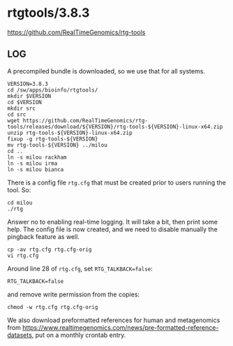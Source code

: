 rtgtools/3.8.3
==============

<https://github.com/RealTimeGenomics/rtg-tools>

LOG
---

A precompiled bundle is downloaded, so we use that for all systems.

    VERSION=3.8.3
    cd /sw/apps/bioinfo/rtgtools/
    mkdir $VERSION
    cd $VERSION
    mkdir src
    cd src
    wget https://github.com/RealTimeGenomics/rtg-tools/releases/download/${VERSION}/rtg-tools-${VERSION}-linux-x64.zip
    unzip rtg-tools-${VERSION}-linux-x64.zip 
    fixup -g rtg-tools-${VERSION}
    mv rtg-tools-${VERSION} ../milou
    cd ..
    ln -s milou rackham
    ln -s milou irma
    ln -s milou bianca

There is a config file `rtg.cfg` that must be created prior to users running the tool.  So:

    cd milou
    ./rtg

Answer no to enabling real-time logging.  It will take a bit, then print some
help.  The config file is now created, and we need to disable manually the
pingback feature as well.

    cp -av rtg.cfg rtg.cfg-orig
    vi rtg.cfg

Around line 28 of `rtg.cfg`, set `RTG_TALKBACK=false`:

    RTG_TALKBACK=false

and remove write permission from the copies:

    chmod -w rtg.cfg rtg.cfg-orig

We also download preformatted references for human and metagenomics from
<https://www.realtimegenomics.com/news/pre-formatted-reference-datasets>, put
on a monthly crontab entry.

